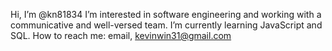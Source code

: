 Hi, I’m @kn81834
I’m interested in software engineering and working with a communicative and well-versed team.
I’m currently learning JavaScript and SQL.
How to reach me: email, kevinwin31@gmail.com

<!---
kn81834/kn81834 is a ✨ special ✨ repository because its `README.md` (this file) appears on your GitHub profile.
You can click the Preview link to take a look at your changes.
--->
